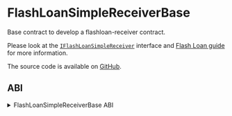 # FlashLoanSimpleReceiverBase

Base contract to develop a flashloan-receiver contract.

Please look at the [`IFlashLoanSimpleReceiver`](../interfaces/IFlashLoanSimpleReceiver.md) interface and [Flash Loan guide](../../../guides/flash-loans.md) for more information.

The source code is available on [GitHub](https://github.com/aave/aave-v3-core/blob/master/contracts/flashloan/base/FlashLoanSimpleReceiverBase.sol).

## ABI
<details>
<summary>FlashLoanSimpleReceiverBase ABI</summary>

```
[
    {
        "inputs": [],
        "name": "ADDRESSES_PROVIDER",
        "outputs": [
            {
                "internalType": "contract IPoolAddressesProvider",
                "name": "",
                "type": "address"
            }
        ],
        "stateMutability": "view",
        "type": "function"
    },
    {
        "inputs": [],
        "name": "POOL",
        "outputs": [
            {
                "internalType": "contract IPool",
                "name": "",
                "type": "address"
            }
        ],
        "stateMutability": "view",
        "type": "function"
    },
    {
        "inputs": [
            {
                "internalType": "address",
                "name": "asset",
                "type": "address"
            },
            {
                "internalType": "uint256",
                "name": "amount",
                "type": "uint256"
            },
            {
                "internalType": "uint256",
                "name": "premium",
                "type": "uint256"
            },
            {
                "internalType": "address",
                "name": "initiator",
                "type": "address"
            },
            {
                "internalType": "bytes",
                "name": "params",
                "type": "bytes"
            }
        ],
        "name": "executeOperation",
        "outputs": [
            {
                "internalType": "bool",
                "name": "",
                "type": "bool"
            }
        ],
        "stateMutability": "nonpayable",
        "type": "function"
    }
]
```
</details>